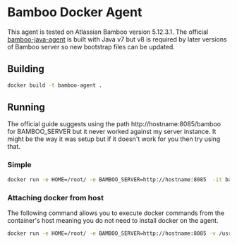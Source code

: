 # Bamboo Docker Agent
This agent is tested on Atlassian Bamboo version 5.12.3.1. The official [bamboo-java-agent](https://hub.docker.com/r/atlassian/bamboo-java-agent/) is built with Java v7 but v8 is required by later versions of Bamboo server so new bootstrap files can be updated.

## Building
```bash
docker build -t bamboo-agent .
```

## Running
The official guide suggests using the path http://hostname:8085/bamboo for BAMBOO_SERVER but it never worked against my server instance. It might be the way it was setup but if it doesn't work for you then try using that.
### Simple
```bash
docker run -e HOME=/root/ -e BAMBOO_SERVER=http://hostname:8085  -it bamboo-agent
```

### Attaching docker from host
The following command allows you to execute docker commands from the container's host meaning you do not need to install docker on the agent.
```bash
docker run -e HOME=/root/ -e BAMBOO_SERVER=http://hostname:8085 -v /usr/bin/docker:/usr/bin/docker -v /usr/bin/docker-compose:/usr/bin/docker-compose -v /var/run/docker.sock:/var/run/docker.sock -v /var/lib/docker/aufs:/var/lib/docker/aufs -v /var/lib/docker:/var/lib/docker -it bamboo-agent
```
